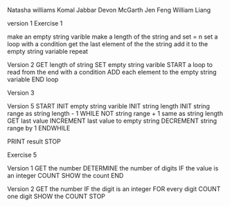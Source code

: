 Natasha williams
Komal Jabbar
Devon McGarth
Jen Feng William Liang

version 1
Exercise 1

make an empty string varible
make a length of the string and set = n
set a loop with a condition
get the last element of the the string
add it to the empty string variable
repeat 

Version 2
GET length of string
SET empty string varible
START a loop to read from the end with a condition
ADD each element to the empty string variable
END loop

Version 3 


Version 5
START
INIT empty string varible
INIT string length
INIT string range as string length - 1
WHILE NOT string range + 1 same as string length 
  GET last value
  INCREMENT last value to empty string
  DECREMENT string range by 1
ENDWHILE



PRINT result
STOP
  

Exercise 5

Version 1
GET the number
DETERMINE the number of digits
IF the value is an integer COUNT
SHOW the count
END

Version 2
GET the number
IF the digit is an integer 
FOR every digit COUNT one digit
SHOW the COUNT
STOP


